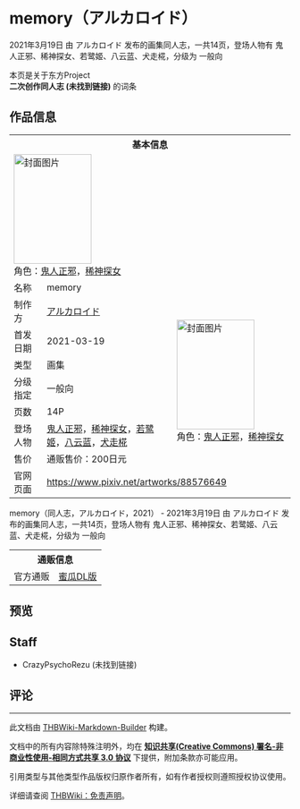 # memory（アルカロイド）

<!-- source html: G:\repos\THBWiki-Markdown-Builder\THBWikiMarkdown\Temp\main\2\25\ns0%3Amemory%EF%BC%88%E3%82%A2%E3%83%AB%E3%82%AB%E3%83%AD%E3%82%A4%E3%83%89%EF%BC%89.html -->

2021年3月19日 由 アルカロイド  发布的画集同人志，一共14页，登场人物有 鬼人正邪、稀神探女、若鹭姬、八云蓝、犬走椛，分级为 一般向

本页是关于东方Project  
 **二次创作同人志 (未找到链接)** 的词条

## 作品信息

<table><tbody><tr><th colspan="3">基本信息</th></tr><tr><td class="cover-artwork-mobile" colspan="2"><a href="./文件-memory（アルカロイド）封面.jpg.md" class="image" title="封面图片"><img alt="封面图片" src="https://upload.thwiki.cc/thumb/9/96/memory%EF%BC%88%E3%82%A2%E3%83%AB%E3%82%AB%E3%83%AD%E3%82%A4%E3%83%89%EF%BC%89%E5%B0%81%E9%9D%A2.jpg/139px-memory%EF%BC%88%E3%82%A2%E3%83%AB%E3%82%AB%E3%83%AD%E3%82%A4%E3%83%89%EF%BC%89%E5%B0%81%E9%9D%A2.jpg" decoding="async" loading="lazy" width="139" height="196" srcset="https://upload.thwiki.cc/thumb/9/96/memory%EF%BC%88%E3%82%A2%E3%83%AB%E3%82%AB%E3%83%AD%E3%82%A4%E3%83%89%EF%BC%89%E5%B0%81%E9%9D%A2.jpg/208px-memory%EF%BC%88%E3%82%A2%E3%83%AB%E3%82%AB%E3%83%AD%E3%82%A4%E3%83%89%EF%BC%89%E5%B0%81%E9%9D%A2.jpg 1.5x, https://upload.thwiki.cc/thumb/9/96/memory%EF%BC%88%E3%82%A2%E3%83%AB%E3%82%AB%E3%83%AD%E3%82%A4%E3%83%89%EF%BC%89%E5%B0%81%E9%9D%A2.jpg/277px-memory%EF%BC%88%E3%82%A2%E3%83%AB%E3%82%AB%E3%83%AD%E3%82%A4%E3%83%89%EF%BC%89%E5%B0%81%E9%9D%A2.jpg 2x" data-file-width="4299" data-file-height="6071"></a><div class="cover-char">角色：<a href="./鬼人正邪.md" title="鬼人正邪">鬼人正邪</a>，<a href="./稀神探女.md" title="稀神探女">稀神探女</a></div></td>
</tr><tr><td class="label">名称</td><td colspan="2"> memory </td></tr><tr><td class="label">制作方</td><td><a href="./アルカロイド.md" title="アルカロイド">アルカロイド</a></td><td class="cover-artwork" rowspan="7" style="min-width:196px;"><a href="./文件-memory（アルカロイド）封面.jpg.md" class="image" title="封面图片"><img alt="封面图片" src="https://upload.thwiki.cc/thumb/9/96/memory%EF%BC%88%E3%82%A2%E3%83%AB%E3%82%AB%E3%83%AD%E3%82%A4%E3%83%89%EF%BC%89%E5%B0%81%E9%9D%A2.jpg/139px-memory%EF%BC%88%E3%82%A2%E3%83%AB%E3%82%AB%E3%83%AD%E3%82%A4%E3%83%89%EF%BC%89%E5%B0%81%E9%9D%A2.jpg" decoding="async" loading="lazy" width="139" height="196" srcset="https://upload.thwiki.cc/thumb/9/96/memory%EF%BC%88%E3%82%A2%E3%83%AB%E3%82%AB%E3%83%AD%E3%82%A4%E3%83%89%EF%BC%89%E5%B0%81%E9%9D%A2.jpg/208px-memory%EF%BC%88%E3%82%A2%E3%83%AB%E3%82%AB%E3%83%AD%E3%82%A4%E3%83%89%EF%BC%89%E5%B0%81%E9%9D%A2.jpg 1.5x, https://upload.thwiki.cc/thumb/9/96/memory%EF%BC%88%E3%82%A2%E3%83%AB%E3%82%AB%E3%83%AD%E3%82%A4%E3%83%89%EF%BC%89%E5%B0%81%E9%9D%A2.jpg/277px-memory%EF%BC%88%E3%82%A2%E3%83%AB%E3%82%AB%E3%83%AD%E3%82%A4%E3%83%89%EF%BC%89%E5%B0%81%E9%9D%A2.jpg 2x" data-file-width="4299" data-file-height="6071"></a><div class="cover-char">角色：<a href="./鬼人正邪.md" title="鬼人正邪">鬼人正邪</a>，<a href="./稀神探女.md" title="稀神探女">稀神探女</a></div></td>
</tr><tr><td class="label">首发日期</td><td>2021-03-19</td></tr><tr><td class="label">类型</td><td>画集</td></tr><tr><td class="label">分级指定</td><td>一般向</td></tr><tr><td class="label">页数</td><td>14P</td></tr><tr><td class="label">登场人物</td><td><a href="./鬼人正邪.md" title="鬼人正邪">鬼人正邪</a>，<a href="./稀神探女.md" title="稀神探女">稀神探女</a>，<a href="./若鹭姬.md" title="若鹭姬">若鹭姬</a>，<a href="./八云蓝.md" title="八云蓝">八云蓝</a>，<a href="./犬走椛.md" title="犬走椛">犬走椛</a></td></tr><tr><td class="label">售价</td><td>通贩售价：200日元</td></tr>
<tr><td class="label">官网页面</td><td colspan="2"><a rel="nofollow" class="external free" href="https://www.pixiv.net/artworks/88576649">https://www.pixiv.net/artworks/88576649</a></td></tr></tbody></table>

memory（同人志，アルカロイド，2021） - 2021年3月19日 由 アルカロイド  发布的画集同人志，一共14页，登场人物有 鬼人正邪、稀神探女、若鹭姬、八云蓝、犬走椛，分级为 一般向

<table><tbody><tr><th colspan="3">通贩信息</th></tr><tr><td class="label">官方通贩</td><td colspan="2"><a rel="nofollow" class="external text" href="https://www.melonbooks.co.jp/detail/detail.php?product_id=827701">蜜瓜DL版</a></td></tr></tbody></table>



## 预览

## Staff
- CrazyPsychoRezu (未找到链接)


## 评论




---

此文档由 [THBWiki-Markdown-Builder](https://github.com/Delsin-Yu/THBWiki-Markdown-Builder) 构建。

文档中的所有内容除特殊注明外，均在 [**知识共享(Creative Commons) 署名-非商业性使用-相同方式共享 3.0 协议**](https://creativecommons.org/licenses/by-sa/3.0/deed.zh-hans) 下提供，附加条款亦可能应用。

引用类型与其他类型作品版权归原作者所有，如有作者授权则遵照授权协议使用。

详细请查阅 [THBWiki：免责声明](https://thbwiki.cc/THBWiki:%E5%85%8D%E8%B4%A3%E5%A3%B0%E6%98%8E)。

